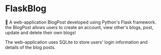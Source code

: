# FlaskBlog
📄 A web-application BlogPost developed using Python's Flask framework. the BlogPost allows users to create an account, view other's blogs, post, update and delete their own blogs! 

The web-application uses SQLite to store users' login information and details of the blog posts.
